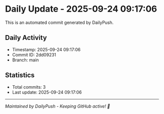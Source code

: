 # Daily Update - 2025-09-24 09:17:06

This is an automated commit generated by DailyPush.

## Daily Activity
- Timestamp: 2025-09-24 09:17:06
- Commit ID: 2dd09231
- Branch: main

## Statistics
- Total commits: 3
- Last update: 2025-09-24 09:17:06

---
*Maintained by DailyPush - Keeping GitHub active! 🚀*

